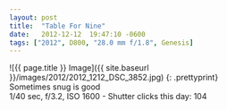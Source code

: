 ```yaml
---
layout: post
title:  "Table For Nine"
date:   2012-12-12  19:47:10 -0600
tags: ["2012", D800, "28.0 mm f/1.8", Genesis]
---
```

![{{ page.title }} Image]({{ site.baseurl }}/images/2012/2012_1212_DSC_3852.jpg)
{: .prettyprint}  
Sometimes snug is good  
1/40 sec, f/3.2, ISO 1600 - Shutter clicks this day: 104